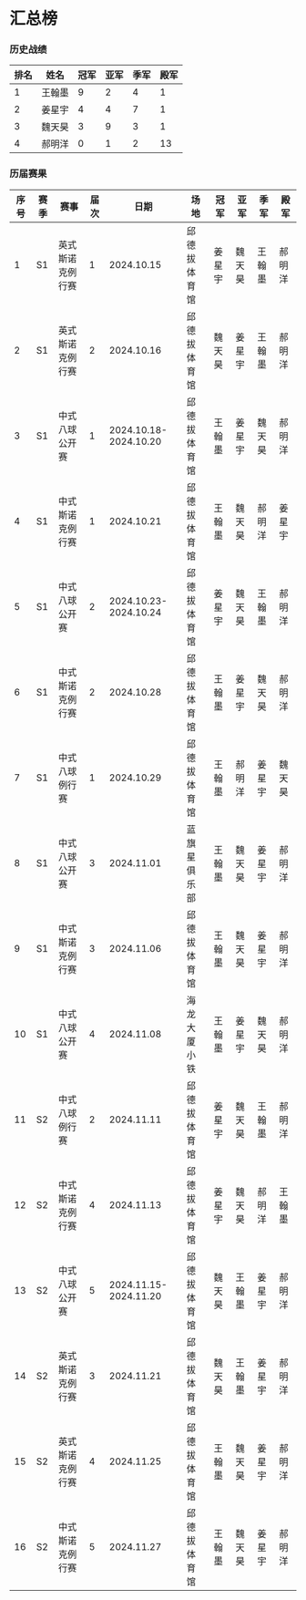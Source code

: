 # 汇总榜

### 历史战绩

| 排名 | 姓名   | 冠军 | 亚军 | 季军 | 殿军 |
| ---- | ------ | ---- | --- | --- | --- |
| 1    | 王翰墨 | 9    | 2   | 4   | 1   |
| 2    | 姜星宇 | 4    | 4   | 7   | 1   |
| 3    | 魏天昊 | 3    | 9   | 3   | 1   |
| 4    | 郝明洋 | 0    | 1   | 2   | 13  |

### 历届赛果

| 序号 | 赛季 | 赛事            | 届次 | 日期                   | 场地        | 冠军   | 亚军   | 季军   | 殿军 |
| --- | ---- | --------------- | ---- | --------------------- | ----------- | ------ | ----- | ----- | ----- |
|  1  | S1   | 英式斯诺克例行赛 |  1   | 2024.10.15            | 邱德拔体育馆 | 姜星宇 | 魏天昊 | 王翰墨 | 郝明洋 |
|  2  | S1   | 英式斯诺克例行赛 |  2   | 2024.10.16            | 邱德拔体育馆 | 魏天昊 | 姜星宇 | 王翰墨 | 郝明洋 |
|  3  | S1   | 中式八球公开赛   |  1   | 2024.10.18-2024.10.20 | 邱德拔体育馆 | 王翰墨 | 姜星宇 | 魏天昊 | 郝明洋 |
|  4  | S1   | 中式斯诺克例行赛 |  1   | 2024.10.21            | 邱德拔体育馆 | 王翰墨 | 魏天昊 | 郝明洋 | 姜星宇 |
|  5  | S1   | 中式八球公开赛   |  2   | 2024.10.23-2024.10.24 | 邱德拔体育馆 | 姜星宇 | 魏天昊 | 王翰墨 | 郝明洋 |
|  6  | S1   | 中式斯诺克例行赛 |  2   | 2024.10.28            | 邱德拔体育馆 | 王翰墨 | 姜星宇 | 魏天昊 | 郝明洋 |
|  7  | S1   | 中式八球例行赛   |  1   | 2024.10.29            | 邱德拔体育馆 | 王翰墨 | 郝明洋 | 姜星宇 | 魏天昊 |
|  8  | S1   | 中式八球公开赛   |  3   | 2024.11.01            | 蓝旗星俱乐部 | 王翰墨 | 魏天昊 | 姜星宇 | 郝明洋 |
|  9  | S1   | 中式斯诺克例行赛 |  3   | 2024.11.06            | 邱德拔体育馆 | 王翰墨 | 魏天昊 | 姜星宇 | 郝明洋 |
| 10  | S1   | 中式八球公开赛   |  4   | 2024.11.08            | 海龙大厦小铁 | 王翰墨 | 姜星宇 | 魏天昊 | 郝明洋 |
| 11  | S2   | 中式八球例行赛   |  2   | 2024.11.11            | 邱德拔体育馆 | 姜星宇 | 魏天昊 | 王翰墨 | 郝明洋 |
| 12  | S2   | 中式斯诺克例行赛 |  4   | 2024.11.13            | 邱德拔体育馆 | 姜星宇 | 魏天昊 | 郝明洋 | 王翰墨 |
| 13  | S2   | 中式八球公开赛   |  5   | 2024.11.15-2024.11.20 | 邱德拔体育馆 | 魏天昊 | 王翰墨 | 姜星宇 | 郝明洋 |
| 14  | S2   | 英式斯诺克例行赛 |  3   | 2024.11.21            | 邱德拔体育馆 | 魏天昊 | 王翰墨 | 姜星宇 | 郝明洋 |
| 15  | S2   | 英式斯诺克例行赛 |  4   | 2024.11.25            | 邱德拔体育馆 | 王翰墨 | 魏天昊 | 姜星宇 | 郝明洋 |
| 16  | S2   | 中式斯诺克例行赛 |  5   | 2024.11.27            | 邱德拔体育馆 | 王翰墨 | 魏天昊 | 姜星宇 | 郝明洋 |
